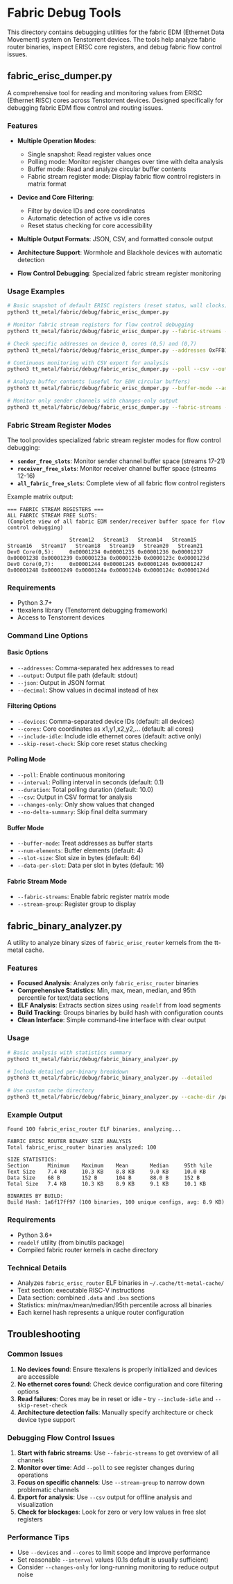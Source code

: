 # Fabric Debug Tools

This directory contains debugging utilities for the fabric EDM (Ethernet Data Movement) system on Tenstorrent devices. The tools help analyze fabric router binaries, inspect ERISC core registers, and debug fabric flow control issues.

## fabric_erisc_dumper.py

A comprehensive tool for reading and monitoring values from ERISC (Ethernet RISC) cores across Tenstorrent devices. Designed specifically for debugging fabric EDM flow control and routing issues.

### Features

- **Multiple Operation Modes**:
  - Single snapshot: Read register values once
  - Polling mode: Monitor register changes over time with delta analysis
  - Buffer mode: Read and analyze circular buffer contents
  - Fabric stream register mode: Display fabric flow control registers in matrix format

- **Device and Core Filtering**:
  - Filter by device IDs and core coordinates
  - Automatic detection of active vs idle cores
  - Reset status checking for core accessibility

- **Multiple Output Formats**: JSON, CSV, and formatted console output
- **Architecture Support**: Wormhole and Blackhole devices with automatic detection
- **Flow Control Debugging**: Specialized fabric stream register monitoring

### Usage Examples

```bash
# Basic snapshot of default ERISC registers (reset status, wall clocks)
python3 tt_metal/fabric/debug/fabric_erisc_dumper.py

# Monitor fabric stream registers for flow control debugging
python3 tt_metal/fabric/debug/fabric_erisc_dumper.py --fabric-streams --poll --duration 10

# Check specific addresses on device 0, cores (0,5) and (0,7)
python3 tt_metal/fabric/debug/fabric_erisc_dumper.py --addresses 0xFFB121B0,0xFFB121F0 --devices 0 --cores 0,5,0,7

# Continuous monitoring with CSV export for analysis
python3 tt_metal/fabric/debug/fabric_erisc_dumper.py --poll --csv --output fabric_debug.csv --duration 30 --interval 0.5

# Analyze buffer contents (useful for EDM circular buffers)
python3 tt_metal/fabric/debug/fabric_erisc_dumper.py --buffer-mode --addresses 0x12345678 --num-elements 4 --slot-size 64

# Monitor only sender channels with changes-only output
python3 tt_metal/fabric/debug/fabric_erisc_dumper.py --fabric-streams --stream-group sender_free_slots --poll --changes-only
```

### Fabric Stream Register Modes

The tool provides specialized fabric stream register modes for flow control debugging:

- **`sender_free_slots`**: Monitor sender channel buffer space (streams 17-21)
- **`receiver_free_slots`**: Monitor receiver channel buffer space (streams 12-16)
- **`all_fabric_free_slots`**: Complete view of all fabric flow control registers

Example matrix output:
```
=== FABRIC STREAM REGISTERS ===
ALL FABRIC STREAM FREE SLOTS:
(Complete view of all fabric EDM sender/receiver buffer space for flow control debugging)

                    Stream12   Stream13   Stream14   Stream15   Stream16   Stream17   Stream18   Stream19   Stream20   Stream21
Dev0 Core(0,5):     0x00001234 0x00001235 0x00001236 0x00001237 0x00001238 0x00001239 0x0000123a 0x0000123b 0x0000123c 0x0000123d
Dev0 Core(0,7):     0x00001244 0x00001245 0x00001246 0x00001247 0x00001248 0x00001249 0x0000124a 0x0000124b 0x0000124c 0x0000124d
```

### Requirements

- Python 3.7+
- ttexalens library (Tenstorrent debugging framework)
- Access to Tenstorrent devices

### Command Line Options

#### Basic Options
- `--addresses`: Comma-separated hex addresses to read
- `--output`: Output file path (default: stdout)
- `--json`: Output in JSON format
- `--decimal`: Show values in decimal instead of hex

#### Filtering Options
- `--devices`: Comma-separated device IDs (default: all devices)
- `--cores`: Core coordinates as x1,y1,x2,y2,... (default: all cores)
- `--include-idle`: Include idle ethernet cores (default: active only)
- `--skip-reset-check`: Skip core reset status checking

#### Polling Mode
- `--poll`: Enable continuous monitoring
- `--interval`: Polling interval in seconds (default: 0.1)
- `--duration`: Total polling duration (default: 10.0)
- `--csv`: Output in CSV format for analysis
- `--changes-only`: Only show values that changed
- `--no-delta-summary`: Skip final delta summary

#### Buffer Mode
- `--buffer-mode`: Treat addresses as buffer starts
- `--num-elements`: Buffer elements (default: 4)
- `--slot-size`: Slot size in bytes (default: 64)
- `--data-per-slot`: Data per slot in bytes (default: 16)

#### Fabric Stream Mode
- `--fabric-streams`: Enable fabric register matrix mode
- `--stream-group`: Register group to display

## fabric_binary_analyzer.py

A utility to analyze binary sizes of `fabric_erisc_router` kernels from the tt-metal cache.

### Features

- **Focused Analysis**: Analyzes only `fabric_erisc_router` binaries
- **Comprehensive Statistics**: Min, max, mean, median, and 95th percentile for text/data sections
- **ELF Analysis**: Extracts section sizes using `readelf` from load segments
- **Build Tracking**: Groups binaries by build hash with configuration counts
- **Clean Interface**: Simple command-line interface with clear output

### Usage

```bash
# Basic analysis with statistics summary
python3 tt_metal/fabric/debug/fabric_binary_analyzer.py

# Include detailed per-binary breakdown
python3 tt_metal/fabric/debug/fabric_binary_analyzer.py --detailed

# Use custom cache directory
python3 tt_metal/fabric/debug/fabric_binary_analyzer.py --cache-dir /path/to/cache
```

### Example Output

```
Found 100 fabric_erisc_router ELF binaries, analyzing...

FABRIC ERISC ROUTER BINARY SIZE ANALYSIS
Total fabric_erisc_router binaries analyzed: 100

SIZE STATISTICS:
Section      Minimum    Maximum    Mean       Median     95th %ile
Text Size    7.4 KB     10.3 KB    8.8 KB     9.0 KB     10.0 KB
Data Size    68 B       152 B      104 B      88.0 B     152 B
Total Size   7.4 KB     10.3 KB    8.9 KB     9.1 KB     10.1 KB

BINARIES BY BUILD:
Build Hash: 1a6f17ff97 (100 binaries, 100 unique configs, avg: 8.9 KB)
```

### Requirements

- Python 3.6+
- `readelf` utility (from binutils package)
- Compiled fabric router kernels in cache directory

### Technical Details

- Analyzes `fabric_erisc_router` ELF binaries in `~/.cache/tt-metal-cache/`
- Text section: executable RISC-V instructions
- Data section: combined `.data` and `.bss` sections
- Statistics: min/max/mean/median/95th percentile across all binaries
- Each kernel hash represents a unique router configuration

## Troubleshooting

### Common Issues

1. **No devices found**: Ensure ttexalens is properly initialized and devices are accessible
2. **No ethernet cores found**: Check device configuration and core filtering options
3. **Read failures**: Cores may be in reset or idle - try `--include-idle` and `--skip-reset-check`
4. **Architecture detection fails**: Manually specify architecture or check device type support

### Debugging Flow Control Issues

1. **Start with fabric streams**: Use `--fabric-streams` to get overview of all channels
2. **Monitor over time**: Add `--poll` to see register changes during operations
3. **Focus on specific channels**: Use `--stream-group` to narrow down problematic channels
4. **Export for analysis**: Use `--csv` output for offline analysis and visualization
5. **Check for blockages**: Look for zero or very low values in free slot registers

### Performance Tips

- Use `--devices` and `--cores` to limit scope and improve performance
- Set reasonable `--interval` values (0.1s default is usually sufficient)
- Consider `--changes-only` for long-running monitoring to reduce output noise
